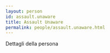 ```yaml
---
layout: person
id: assault.unaware
title: Assault Unaware
permalink: people/assault.unaware.html
---
```


Dettagli della persona